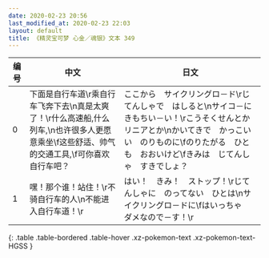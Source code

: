 ```yaml
---
date: 2020-02-23 20:56
last_modified_at: 2020-02-23 22:03
layout: default
title: 《精灵宝可梦 心金／魂银》文本 349
---
```

| 编号 | 中文 | 日文 |
| ---- | ---- | ---- |
| 0 | 下面是自行车道\r乘自行车飞奔下去\n真是太爽了！\r什么高速船,什么列车,\n也许很多人更愿意乘坐\f这些舒适、帅气的交通工具,\f可你喜欢自行车吧？ | ここから　サイクリングロ－ド\rじてんしゃで　はしると\nサイコ－に　きもちい－い！\rこうそくせんとか　リニアとか\nかいてきで　かっこいい　のりものに\fのりたがる　ひとも　おおいけど\fきみは　じてんしゃ　すきでしょ？ |
| 1 | 嘿！那个谁！站住！\r不骑自行车的人\n不能进入自行车道！\r | はい！　きみ！　ストップ！\rじてんしゃに　のってない　ひとは\nサイクリングロ－ドに\fはいっちゃ　ダメなので－す！\r |
{: .table .table-bordered .table-hover .xz-pokemon-text .xz-pokemon-text-HGSS }